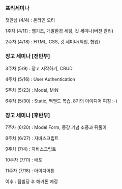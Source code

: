 ### 프리세미나

첫만남 (4/4) : 온라인 오티

1주차 (4/11) : 웹기초, 개발환경 세팅, 깃 세미나(버전 관리)

2주차 (4/18) : HTML, CSS, 깃 세미나(백업, 협업)

### 장고 세미나 [전반부]

3주차 (5/9) : 장고 시작하기, CRUD

4주차 (5/16) : User Authentication

5주차 (5/23) : Model, M:N

6주차 (5/30) : Static, 백엔드 복습, 8기의 아이디어 피칭 :-)

### 장고 세미나 [후반부]

7주차 (6/20) : Model Form, 종강 기념 소풍과 뒤풀이

8주차 (6/27) : 자바스크립트

9주차 (7/4) : 자바스크립트

10주차 (7/11) : 배포

11주차 (7/18) : 아이디어톤

이후 : 팀빌딩 후 해커톤 예정
